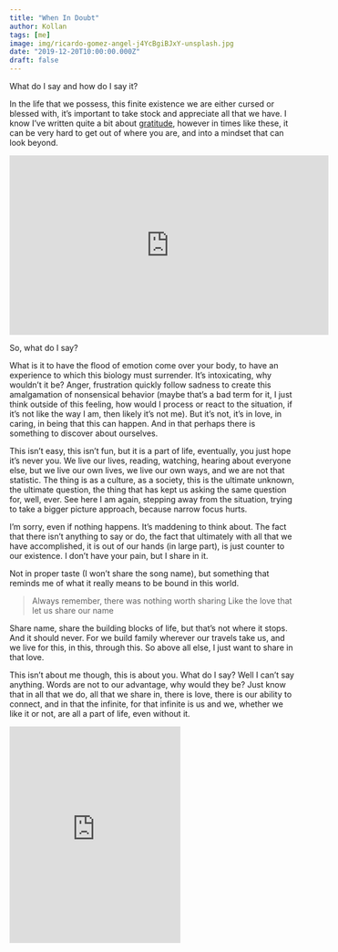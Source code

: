 ```yaml
---
title: "When In Doubt"
author: Kollan
tags: [me]
image: img/ricardo-gomez-angel-j4YcBgiBJxY-unsplash.jpg
date: "2019-12-20T10:00:00.000Z"
draft: false
---
```


What do I say and how do I say it?

In the life that we possess, this finite existence we are either cursed or blessed with, it’s important to take stock and appreciate all that we have. I know I’ve written quite a bit about [gratitude](https://kollan.house/grateful/), however in times like these, it can be very hard to get out of where you are, and into a mindset that can look beyond.

<iframe width="560" height="315" src="https://www.youtube.com/embed/wieRZoJSVtw?start=5296" frameborder="0" allow="accelerometer; autoplay; encrypted-media; gyroscope; picture-in-picture" allowfullscreen></iframe>

So, what do I say?

What is it to have the flood of emotion come over your body, to have an experience to which this biology must surrender. It’s intoxicating, why wouldn’t it be? Anger, frustration quickly follow sadness to create this amalgamation of nonsensical behavior (maybe that’s a bad term for it, I just think outside of this feeling, how would I process or react to the situation, if it’s not like the way I am, then likely it’s not me). But it’s not, it’s in love, in caring, in being that this can happen. And in that perhaps there is something to discover about ourselves.

This isn’t easy, this isn’t fun, but it is a part of life, eventually, you just hope it’s never you. We live our lives, reading, watching, hearing about everyone else, but we live our own lives, we live our own ways, and we are not that statistic. The thing is as a culture, as a society, this is the ultimate unknown, the ultimate question, the thing that has kept us asking the same question for, well, ever. See here I am again, stepping away from the situation, trying to take a bigger picture approach, because narrow focus hurts.

I’m sorry, even if nothing happens. It’s maddening to think about. The fact that there isn’t anything to say or do, the fact that ultimately with all that we have accomplished, it is out of our hands (in large part), is just counter to our existence. I don’t have your pain, but I share in it.

Not in proper taste (I won’t share the song name), but something that reminds me of what it really means to be bound in this world. 

>Always remember, there was nothing worth sharing
>Like the love that let us share our name

Share name, share the building blocks of life, but that’s not where it stops. And it should never. For we build family wherever our travels take us, and we live for this, in this, through this. So above all else, I just want to share in that love.

This isn’t about me though, this is about you. What do I say? Well I can’t say anything. Words are not to our advantage, why would they be? Just know that in all that we do, all that we share in, there is love, there is our ability to connect, and in that the infinite, for that infinite is us and we, whether we like it or not, are all a part of life, even without it.

<iframe src="https://open.spotify.com/embed/track/2cqqh4lhzUaE3guIHsIy3O" width="300" height="380" frameborder="0" allowtransparency="true" allow="encrypted-media"></iframe>
